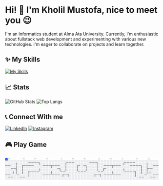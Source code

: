 # Hi! 👋 I'm Kholil Mustofa, nice to meet you 😉

I'm an Informatics student at Alma Ata University. Currently, I'm enthusiastic about fullstack web development and experimenting with various new technologies. I'm eager to collaborate on projects and learn together.

## ✨ My Skills 

[![My Skills](https://skillicons.dev/icons?i=html,css,js,php,laravel,bootstrap,tailwind,figma,mysql,sqlite,laragon&theme=dark)](https://skillicons.dev)


## 📈 Stats 

![GitHub Stats](https://github-readme-stats.vercel.app/api?username=kholilmustofa&show_icons=true&theme=transparent)
![Top Langs](https://github-readme-stats.vercel.app/api/top-langs/?username=kholilmustofa&layout=compact&theme=transparent)


## 📞 Connect With me 
[![LinkedIn](https://img.shields.io/badge/LinkedIn-0077B5?style=for-the-badge&logo=linkedin&logoColor=white)](https://www.linkedin.com/in/kholil-mustofa-25b669335) [![Instagram](https://img.shields.io/badge/Instagram-E4405F?style=for-the-badge&logo=instagram&logoColor=white)](https://www.instagram.com/kh0lil_m)

<h2 align="left">🎮 Play Game</h2>

###

<picture>
  <source media="(prefers-color-scheme: dark)" srcset="https://raw.githubusercontent.com/kholilmustofa/kholilmustofa/output/pacman-contribution-graph-dark.svg">
  <source media="(prefers-color-scheme: light)" srcset="https://raw.githubusercontent.com/kholilmustofa/kholilmustofa/output/pacman-contribution-graph.svg">
  <img alt="pacman contribution graph" src="https://raw.githubusercontent.com/kholilmustofa/kholilmustofa/output/pacman-contribution-graph.svg">
</picture>

###

<!--

